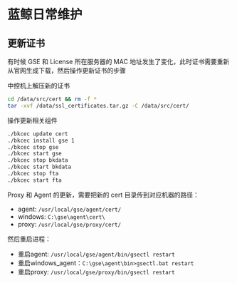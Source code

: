 # 蓝鲸日常维护

## 更新证书

有时候 GSE 和 License 所在服务器的 MAC 地址发生了变化，此时证书需要重新从官网生成下载，然后操作更新证书的步骤

中控机上解压新的证书

```bash
cd /data/src/cert && rm -f *
tar -xvf /data/ssl_certificates.tar.gz -C /data/src/cert/
```

操作更新相关组件

```bash
./bkcec update cert
./bkcec install gse 1
./bkcec stop gse
./bkcec start gse
./bkcec stop bkdata
./bkcec start bkdata
./bkcec stop fta
./bkcec start fta
```

Proxy 和 Agent 的更新，需要把新的 cert 目录传到对应机器的路径：

- agent: `/usr/local/gse/agent/cert/`
- windows: `C:\gse\agent\cert\`
- proxy: `/usr/local/gse/proxy/cert/`

然后重启进程：

- 重启agent: `/usr/local/gse/agent/bin/gsectl restart`
- 重启windows_agent：`C:\gse\agent\bin>gsectl.bat restart`
- 重启proxy: `/usr/local/gse/proxy/bin/gsectl restart`
